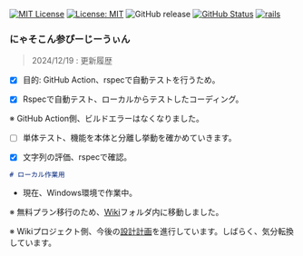[![MIT License](http://img.shields.io/badge/license-MIT-blue.svg?style=flat)](LICENSE) [![License: MIT](https://img.shields.io/badge/License-MIT-yellow.svg)](https://opensource.org/licenses/MIT) ![GitHub release](https://img.shields.io/github/release/takkii/nyasocom_sun_pg_win.svg?style=flat) [![GitHub Status](https://img.shields.io/github/last-commit/takkii/nyasocom_sun_pg_win.svg?style=flat)](GitHub) [![rails](https://github.com/takkii/nyasocom_sun_pg_win/actions/workflows/rails.yml/badge.svg?branch=main)](https://github.com/takkii/nyasocom_sun_pg_win/actions/workflows/rails.yml)

### にゃそこん参ぴーじーうぃん

> 2024/12/19 : 更新履歴

- [x] 目的: GitHub Action、rspecで自動テストを行うため。

- [x] Rspecで自動テスト、ローカルからテストしたコーディング。

※ GitHub Action側、ビルドエラーはなくなりました。

- [ ] 単体テスト、機能を本体と分離し挙動を確かめていきます。

- [x] 文字列の評価、rspecで確認。

```markdown
# ローカル作業用
```

- 現在、Windows環境で作業中。

※ 無料プラン移行のため、[Wiki](https://github.com/takkii/nyasocom_sun_pg_win/blob/main/wiki/manual.md)フォルダ内に移動しました。

※ Wikiプロジェクト側、今後の[設計計画](https://github.com/takkii/nyasocom_sun_pg_win/wiki/manual)を進行しています。しばらく、気分転換しています。
